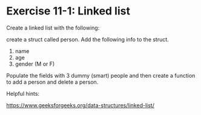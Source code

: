 # Exercise 11-1: Linked list

Create a linked list with the following:

create a struct called person. Add the following info to the struct.

1. name
2. age
3. gender (M or F)

Populate the fields with 3 dummy (smart) people and then create a function to add a person and delete a person.

Helpful hints:

https://www.geeksforgeeks.org/data-structures/linked-list/
